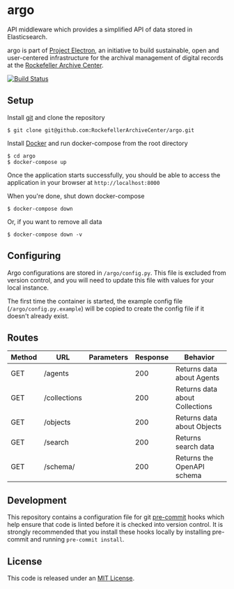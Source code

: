 # argo

API middleware which provides a simplified API of data stored in Elasticsearch.

argo is part of [Project Electron](https://github.com/RockefellerArchiveCenter/project_electron), an initiative to build sustainable, open and user-centered infrastructure for the archival management of digital records at the [Rockefeller Archive Center](http://rockarch.org/).

[![Build Status](https://app.travis-ci.com/RockefellerArchiveCenter/argo.svg?branch=base)](https://app.travis-ci.com/RockefellerArchiveCenter/argo)

## Setup

Install [git](https://git-scm.com/) and clone the repository

    $ git clone git@github.com:RockefellerArchiveCenter/argo.git

Install [Docker](https://store.docker.com/search?type=edition&offering=community) and run docker-compose from the root directory

    $ cd argo
    $ docker-compose up

Once the application starts successfully, you should be able to access the application in your browser at `http://localhost:8000`

When you're done, shut down docker-compose

    $ docker-compose down

Or, if you want to remove all data

    $ docker-compose down -v


## Configuring

Argo configurations are stored in `/argo/config.py`. This file is excluded from version control, and you will need to update this file with values for your local instance.

The first time the container is started, the example config file (`/argo/config.py.example`) will be copied to create the config file if it doesn't already exist.


## Routes

| Method | URL | Parameters | Response  | Behavior  |
|--------|-----|---|---|---|
|GET|/agents||200|Returns data about Agents|
|GET|/collections||200|Returns data about Collections|
|GET|/objects||200|Returns data about Objects|
|GET|/search||200|Returns search data|
|GET|/schema/||200|Returns the OpenAPI schema|


## Development

This repository contains a configuration file for git [pre-commit](https://pre-commit.com/) hooks which help ensure that code is linted before it is checked into version control. It is strongly recommended that you install these hooks locally by installing pre-commit and running `pre-commit install`.


## License

This code is released under an [MIT License](LICENSE).
